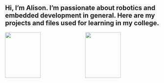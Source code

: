 ## Hi, I’m Alison. I’m passionate about robotics and embedded development in general. Here are my projects and files used for learning in my college.
<div style="display: flex; justify-content: space-between">
    <img style="height: 150px; width: 48%;" align="center" src="https://github-readme-stats.vercel.app/api?username=AlisonTristao&show_icons=true"/>
    <img style="height: 150px; width: 48%;" align="center" src="https://github-readme-stats-sigma-five.vercel.app/api/top-langs/?username=AlisonTristao&layout=compact"/>
</div>

<!--
**AlisonTristao/AlisonTristao** is a ✨ _special_ ✨ repository because its `README.md` (this file) appears on your GitHub profile.

Here are some ideas to get you started:

- 🔭 I’m currently working on ...
- 🌱 I’m currently learning ...
- 👯 I’m looking to collaborate on ...
- 🤔 I’m looking for help with ...
- 💬 Ask me about ...
- 📫 How to reach me: ...
- 😄 Pronouns: ...
- ⚡ Fun fact: ...
-->
